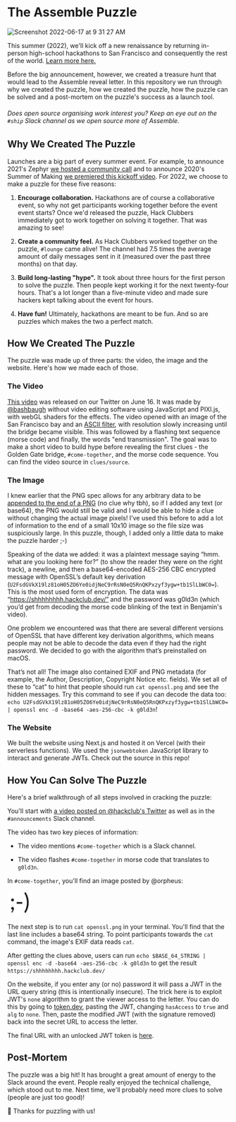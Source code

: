 # The Assemble Puzzle

<img width="1109" alt="Screenshot 2022-06-17 at 9 31 27 AM" src="https://user-images.githubusercontent.com/39828164/174321304-c79edc6f-6e9f-437f-b154-eadc86a52047.png">

This summer (2022), we'll kick off a new renaissance by returning in-person high-school hackathons to San Francisco and consequently the rest of the world. [Learn more here.](https://assemble.hackclub.com)

Before the big announcement, however, we created a treasure hunt that would lead to the Assemble reveal letter. In this repository we run through why we created the puzzle, how we created the puzzle, how the puzzle can be solved and a post-mortem on the puzzle's success as a launch tool.

###### Does open source organising work interest you? Keep an eye out on the `#ship` Slack channel as we open source more of Assemble.

## Why We Created The Puzzle

Launches are a big part of every summer event. For example, to announce 2021's Zephyr [we hosted a community call](https://youtu.be/wQebTjTyF7M) and to announce 2020's Summer of Making [we premiered this kickoff video](https://www.youtube.com/watch?v=aDxMvyTbFl8). For 2022, we choose to make a puzzle for these five reasons:

1. **Encourage collaboration.** Hackathons are of course a collaborative event, so why not get participants working together before the event event starts? Once we'd released the puzzle, Hack Clubbers immediately got to work together on solving it together. That was amazing to see!

2. **Create a community feel.** As Hack Clubbers worked together on the puzzle, `#lounge` came alive! The channel had 7.5 times the average amount of daily messages sent in it (measured over the past three months) on that day.

3. **Build long-lasting "hype".** It took about three hours for the first person to solve the puzzle. Then people kept working it for the next twenty-four hours. That's a lot longer than a five-minute video and made sure hackers kept talking about the event for hours.

4. **Have fun!** Ultimately, hackathons are meant to be fun. And so are puzzles which makes the two a perfect match.

## How We Created The Puzzle

The puzzle was made up of three parts: the video, the image and the website. Here's how we made each of those.

### The Video

[This video](https://twitter.com/hackclub/status/1537556499223961600/video/1) was released on our Twitter on June 16. It was made by [@bashbaugh](https://github.com/bashbaugh) without video editing software using JavaScript and PIXI.js, with webGL shaders for the effects. The video opened with an image of the San Francisco bay and an [ASCII filter](https://github.com/pixijs/filters/tree/main/filters/ascii), with resolution slowly increasing until the bridge became visible. This was followed by a flashing text sequence (morse code) and finally, the words "end transmission". The goal was to make a short video to build hype before revealing the first clues - the Golden Gate bridge, `#come-together`, and the morse code sequence. You can find the video source in `clues/source`.

### The Image

I knew earlier that the PNG spec allows for any arbitrary data to be [appended to the end of a PNG](https://stackoverflow.com/questions/61561983/how-to-extract-binary-data-appended-to-a-png-file) (no clue why tbh), so if I added any text (or base64), the PNG would still be valid and I would be able to hide a clue without changing the actual image pixels! I’ve used this before to add a lot of information to the end of a small 10x10 image so the file size was suspiciously large. In this puzzle, though, I added only a little data to make the puzzle harder ;-)

Speaking of the data we added: it was a plaintext message saying “hmm. what are you looking here for?” (to show the reader they were on the right track), a newline, and then a base64-encoded AES-256 CBC encrypted message with OpenSSL’s default key derivation (`U2FsdGVkX19lz81oH05ZO6Ye0idjNeC9rRsN0eQ5RnQKPxzyf3ygw+tb1SlLbWC0=`). This is the most used form of encryption. The data was “https://shhhhhhhh.hackclub.dev/” and the password was g0ld3n (which you’d get from decoding the morse code blinking of the text in 
Benjamin's video). 

One problem we encountered was that there are several different versions of OpenSSL that have different key derivation algorithms, which means people may not be able to decode the data even if they had the right password. We decided to go with the algorithm that’s preinstalled on macOS.

That’s not all! The image also contained EXIF and PNG metadata (for example, the Author, Description, Copyright Notice etc. fields). We set all of these to “cat” to hint that people should run `cat openssl.png` and see the hidden messages.
Try this command to see if you can decode the data too: `echo U2FsdGVkX19lz81oH05ZO6Ye0idjNeC9rRsN0eQ5RnQKPxzyf3ygw+tb1SlLbWC0= | openssl enc -d -base64 -aes-256-cbc -k g0ld3n`!

### The Website

We built the website using Next.js and hosted it on Vercel (with their serverless functions). We used the `jsonwebtoken` JavaScript library to interact and generate JWTs. Check out the source in this repo!

## How You Can Solve The Puzzle

Here's a brief walkthrough of all steps involved in cracking the puzzle:

You'll start with [a video posted on @hackclub's Twitter](https://twitter.com/hackclub/status/1537556499223961600) as well as in the `#announcements` Slack channel.

The video has two key pieces of information:

- The video mentions `#come-together` which is a Slack channel.

- The video flashes `#come-together` in morse code that translates to `g0ld3n`.

In `#come-together`, you'll find an image posted by @orpheus:

[![A Winky Face Image](clues/openssl.png)](assets/openssl.png)

The next step is to run `cat openssl.png` in your terminal. You'll find that the last line includes a base64 string. To point participants towards the `cat` command, the image's EXIF data reads `cat`.

After getting the clues above, users can run `echo $BASE_64_STRING | openssl enc -d -base64 -aes-256-cbc -k g0ld3n` to get the result `https://shhhhhhhh.hackclub.dev/`

On the website, if you enter any (or no) password it will pass a JWT in the URL query string (this is intentionally insecure). The trick here is to exploit JWT's `none` algorithm to grant the viewer access to the letter. You can do this by going to [token.dev](https://token.dev), pasting the JWT, changing `hasAccess` to `true` and `alg` to `none`. Then, paste the modified JWT (with the signature removed) back into the secret URL to access the letter.

The final URL with an unlocked JWT token is [here](https://shhhhhhhh.hackclub.dev/secret?jwt=eyJhbGciOiJub25lIiwidHlwIjoiSldUIn0.eyJoYXNBY2Nlc3MiOnRydWUsImlhdCI6MTY1NTMxODI5NH0).

## Post-Mortem

The puzzle was a big hit! It has brought a great amount of energy to the Slack around the event. People really enjoyed the technical challenge, which stood out to me. Next time, we'll probably need more clues to solve (people are just too good)!

🎉 Thanks for puzzling with us!
